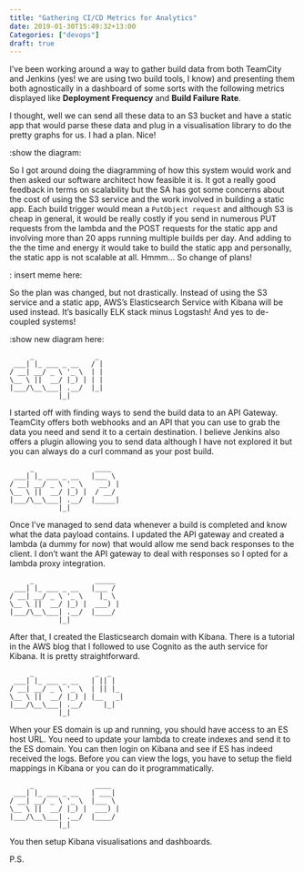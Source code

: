 ```yaml
---
title: "Gathering CI/CD Metrics for Analytics"
date: 2019-01-30T15:49:32+13:00
Categories: ["devops"]
draft: true
---
```

I’ve been working around a way to gather build data from both TeamCity and Jenkins (yes! we are using two build tools, I know) and presenting them both agnostically in a dashboard of some sorts with the following metrics displayed like **Deployment Frequency** and **Build Failure Rate**.
<!--more-->

I thought, well we can send all these data to an S3 bucket and have a static app that would parse these data and plug in a visualisation library to do the pretty graphs for us. I had a plan. Nice!

:show the diagram:

So I got around doing the diagramming of how this system would work and then asked our software architect how feasible it is. It got a really good feedback in terms on scalability but the SA has got some concerns about the cost of using the S3 service and the work involved in building a static app. Each build trigger would mean a `PutObject request` and although S3 is cheap in general, it would be really costly if you send in numerous PUT requests from the lambda and the POST requests for the static app and involving more than 20 apps running multiple builds per day. And adding to the the time and energy it would take to build the static app and personally, the static app is not scalable at all. Hmmm… So change of plans!

: insert meme here:

So the plan was changed, but not drastically. Instead of using the S3 service and a static app, AWS’s Elasticsearch Service with Kibana will be used instead. It’s basically ELK stack minus Logstash! And yes to de-coupled systems!

:show new diagram here:

```
     _               _
 ___| |_ ___ _ __   / |
/ __| __/ _ \ '_ \  | |
\__ \ ||  __/ |_) | | |
|___/\__\___| .__/  |_|
            |_|
```
I started off with finding ways to send the build data to an API Gateway. TeamCity offers both webhooks and an API that you can use to grab the data you need and send it to a certain destination. I believe Jenkins also offers a plugin allowing you to send data although I have not explored it but you can always do a curl command as your post build.

```
     _               ____
 ___| |_ ___ _ __   |___ \
/ __| __/ _ \ '_ \    __) |
\__ \ ||  __/ |_) |  / __/
|___/\__\___| .__/  |_____|
            |_|
```
Once I’ve managed to send data whenever a build is completed and know what the data payload contains. I updated the API gateway and created a lambda (a dummy for now) that would allow me send back responses to the client. I don’t want the API gateway to deal with responses so I opted for a lambda proxy integration.

```
     _               _____
 ___| |_ ___ _ __   |___ /
/ __| __/ _ \ '_ \    |_ \
\__ \ ||  __/ |_) |  ___) |
|___/\__\___| .__/  |____/
            |_|
```
After that, I created the Elasticsearch domain with Kibana. There is a tutorial in the AWS blog that I followed to use Cognito as the auth service for Kibana. It is pretty straightforward.

```
     _               _  _
 ___| |_ ___ _ __   | || |
/ __| __/ _ \ '_ \  | || |_
\__ \ ||  __/ |_) | |__   _|
|___/\__\___| .__/     |_|
            |_|
```
When your ES domain is up and running, you should have access to an ES host URL. You need to update your lambda to create indexes and send it to the ES domain. You can then login on Kibana and see if ES has indeed received the logs. Before you can view the logs, you have to setup the field mappings in Kibana or you can do it programmatically.

```
     _               ____
 ___| |_ ___ _ __   | ___|
/ __| __/ _ \ '_ \  |___ \
\__ \ ||  __/ |_) |  ___) |
|___/\__\___| .__/  |____/
            |_|
```
You then setup Kibana visualisations and dashboards.

P.S.
